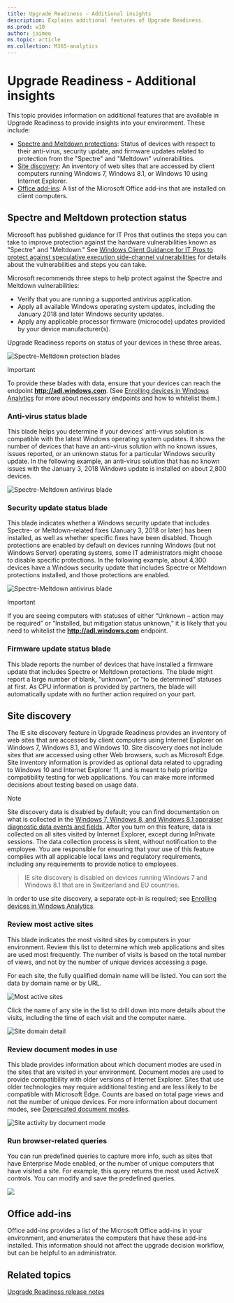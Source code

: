 ```yaml
---
title: Upgrade Readiness - Additional insights
description: Explains additional features of Upgrade Readiness.
ms.prod: w10
author: jaimeo
ms.topic: article
ms.collection: M365-analytics
---
```


# Upgrade Readiness - Additional insights

This topic provides information on additional features that are available in Upgrade Readiness to provide insights into your environment. These include:

- [Spectre and Meltdown protections](#spectre-meltdown-protection-status): Status of devices with respect to their anti-virus, security update, and firmware updates related to protection from the "Spectre" and "Meltdown" vulnerabilities.
- [Site discovery](#site-discovery): An inventory of web sites that are accessed by client computers running Windows 7, Windows 8.1, or Windows 10 using Internet Explorer.
- [Office add-ins](#office-add-ins): A list of the Microsoft Office add-ins that are installed on client computers.

## Spectre and Meltdown protection status
Microsoft has published guidance for IT Pros that outlines the steps you can take to improve protection against the hardware vulnerabilities known as "Spectre" and "Meltdown." See [Windows Client Guidance for IT Pros to protect against speculative execution side-channel vulnerabilities](https://go.microsoft.com/fwlink/?linkid=867468) for details about the vulnerabilities and steps you can take.
 
Microsoft recommends three steps to help protect against the Spectre and Meltdown vulnerabilities:
- Verify that you are running a supported antivirus application.
- Apply all available Windows operating system updates, including the January 2018 and later Windows security updates.
- Apply any applicable processor firmware (microcode) updates provided by your device manufacturer(s).
 
Upgrade Readiness reports on status of your devices in these three areas.

![Spectre-Meltdown protection blades](../images/spectre-meltdown-prod-closeup.png)

>[!IMPORTANT]
>To provide these blades with data, ensure that your devices can reach the endpoint **http://adl.windows.com**. (See [Enrolling devices in Windows Analytics](https://docs.microsoft.com/windows/deployment/update/windows-analytics-get-started) for more about necessary endpoints and how to whitelist them.)

### Anti-virus status blade
This blade helps you determine if your devices' anti-virus solution is compatible with the latest Windows operating system updates. It shows the number of devices that have an anti-virus solution with no known issues, issues reported, or an unknown status for a particular Windows security update. In the following example, an anti-virus solution that has no known issues with the January 3, 2018 Windows update is installed on about 2,800 devices.

![Spectre-Meltdown antivirus blade](../images/AV-status-by-computer.png)

### Security update status blade
This blade indicates whether a Windows security update that includes Spectre- or Meltdown-related fixes (January 3, 2018 or later) has been installed, as well as whether specific fixes have been disabled. Though protections are enabled by default on devices running Windows (but not Windows Server) operating systems, some IT administrators might choose to disable specific protections. In the following example, about 4,300 devices have a Windows security update that includes Spectre or Meltdown protections installed, and those protections are enabled.

![Spectre-Meltdown antivirus blade](../images/win-security-update-status-by-computer.png)

>[!IMPORTANT]
>If you are seeing computers with statuses of either “Unknown – action may be required” or “Installed, but mitigation status unknown,” it is likely that you need to whitelist the **http://adl.windows.com** endpoint.

### Firmware update status blade
This blade reports the number of devices that have installed a firmware update that includes Spectre or Meltdown protections. The blade might report a large number of blank, “unknown”, or “to be determined” statuses at first. As CPU information is provided by partners, the blade will automatically update with no further action required on your part.




## Site discovery

The IE site discovery feature in Upgrade Readiness provides an inventory of web sites that are accessed by client computers using Internet Explorer on Windows 7, Windows 8.1, and Windows 10. Site discovery does not include sites that are accessed using other Web browsers, such as Microsoft Edge. Site inventory information is provided as optional data related to upgrading to Windows 10 and Internet Explorer 11, and is meant to help prioritize compatibility testing for web applications. You can make more informed decisions about testing based on usage data.

> [!NOTE] 
> Site discovery data is disabled by default; you can find documentation on what is collected in the [Windows 7, Windows 8, and Windows 8.1 appraiser diagnostic data events and fields](https://go.microsoft.com/fwlink/?LinkID=822965). After you turn on this feature, data is collected on all sites visited by Internet Explorer, except during InPrivate sessions. The data collection process is silent, without notification to the employee. You are responsible for ensuring that your use of this feature complies with all applicable local laws and regulatory requirements, including any requirements to provide notice to employees.

>IE site discovery is disabled on devices running Windows 7 and Windows 8.1 that are in Switzerland and EU countries.

In order to use site discovery, a separate opt-in is required; see [Enrolling devices in Windows Analytics](https://docs.microsoft.com/windows/deployment/update/windows-analytics-get-started).

### Review most active sites

This blade indicates the most visited sites by computers in your environment. Review this list to determine which web applications and sites are used most frequently. The number of visits is based on the total number of views, and not by the number of unique devices accessing a page.

For each site, the fully qualified domain name will be listed. You can sort the data by domain name or by URL. 

![Most active sites](../images/upgrade-analytics-most-active-sites.png) 

Click the name of any site in the list to drill down into more details about the visits, including the time of each visit and the computer name. 

![Site domain detail](../images/upgrade-analytics-site-domain-detail.png)

### Review document modes in use 

This blade provides information about which document modes are used in the sites that are visited in your environment. Document modes are used to provide compatibility with older versions of Internet Explorer. Sites that use older technologies may require additional testing and are less likely to be compatible with Microsoft Edge. Counts are based on total page views and not the number of unique devices. For more information about document modes, see [Deprecated document modes](https://technet.microsoft.com/itpro/internet-explorer/ie11-deploy-guide/deprecated-document-modes).

![Site activity by document mode](../images/upgrade-analytics-site-activity-by-doc-mode.png)

### Run browser-related queries 

You can run predefined queries to capture more info, such as sites that have Enterprise Mode enabled, or the number of unique computers that have visited a site. For example, this query returns the most used ActiveX controls. You can modify and save the predefined queries. 

![](../images/upgrade-analytics-query-activex-name.png)

## Office add-ins

Office add-ins provides a list of the Microsoft Office add-ins in your environment, and enumerates the computers that have these add-ins installed.  This information should not affect the upgrade decision workflow, but can be helpful to an administrator.

## Related topics

[Upgrade Readiness release notes](upgrade-readiness-release-notes.md)